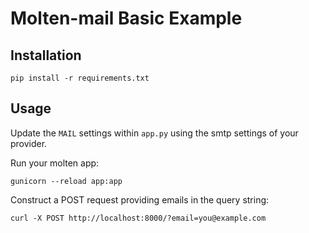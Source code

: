 # Molten-mail Basic Example

## Installation
```
pip install -r requirements.txt
```

## Usage

Update the `MAIL` settings within `app.py` using the smtp settings of your provider.

Run your molten app:
```
gunicorn --reload app:app
```
Construct a POST request providing emails in the query string:
```
curl -X POST http://localhost:8000/?email=you@example.com
``` 